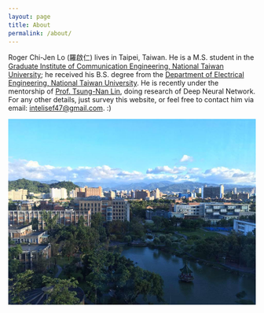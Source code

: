 ```yaml
---
layout: page
title: About
permalink: /about/
---
```


Roger Chi-Jen Lo (羅啟仁) lives in Taipei, Taiwan. He is a M.S. student in the [Graduate Institute of Communication Engineering, National Taiwan University]; he received his B.S. degree from the [Department of Electrical Engineering, National Taiwan University]. He is recently under the mentorship of [Prof. Tsung-Nan Lin], doing research of Deep Neural Network. For any other details, just survey this website, or feel free to contact him via email: <a href="mailto: intelisef47@gmail.com">intelisef47@gmail.com</a>. :)

![NTU](/assets/NTU.jpg)

[Graduate Institute of Communication Engineering, National Taiwan University]: https://comm.ntu.edu.tw
[Department of Electrical Engineering, National Taiwan University]: https://web.ee.ntu.edu.tw
[Prof. Tsung-Nan Lin]: http://www.ee.ntu.edu.tw/profile?id=76
